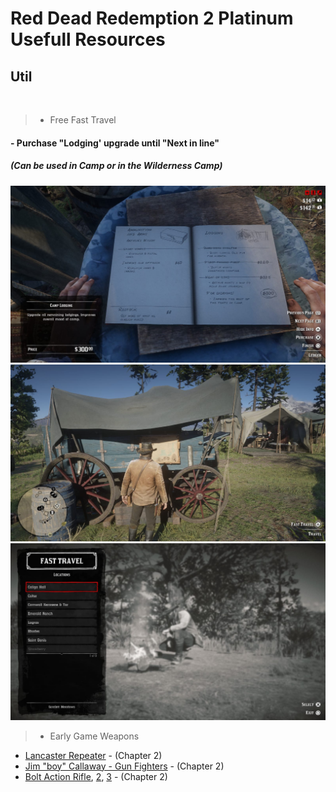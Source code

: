 <h1>Red Dead Redemption 2 Platinum Usefull Resources</h1>

<h2>Util</h2>

<br/>

>- Free Fast Travel
<h4>- Purchase "Lodging' upgrade until "Next in line"</h4>
<h5>(Can be used in Camp or in the Wilderness Camp)</h5>

<img src="https://raw.githubusercontent.com/KurmaIU/rdr2-usefullresources/refs/heads/main/images/Lodging.jpeg"/>
<img src="https://raw.githubusercontent.com/KurmaIU/rdr2-usefullresources/refs/heads/main/images/FastTravel-InCamp.jpeg"/>
<img src="https://raw.githubusercontent.com/KurmaIU/rdr2-usefullresources/refs/heads/main/images/FastTravel-InWildernessCamp.jpeg"/>

>- Early Game Weapons
- [Lancaster Repeater](https://www.youtube.com/watch?v=C4VkvbsNMYc) - (Chapter 2)
- [Jim "boy" Callaway - Gun Fighters](https://www.youtube.com/watch?v=Ipe4FUZu1n4) - (Chapter 2)
- [Bolt Action Rifle](https://www.youtube.com/watch?v=a-FyXaVX0Rc), [2](https://www.youtube.com/watch?v=ngMEZQ617jw), [3](https://youtu.be/hC0xWTzcGMU?si=w7Vsw5tqo5bZpGNZ&t=1116) - (Chapter 2)
